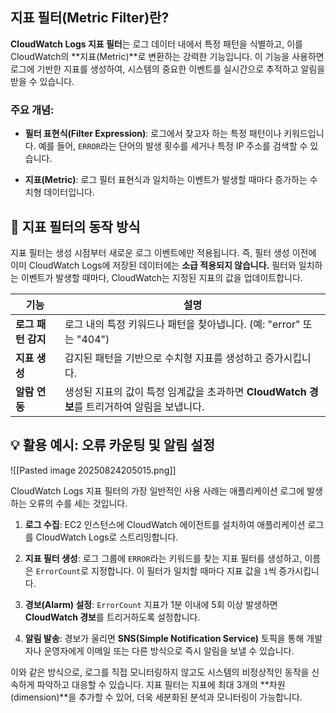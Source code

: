 ## 지표 필터(Metric Filter)란?

**CloudWatch Logs 지표 필터**는 로그 데이터 내에서 특정 패턴을 식별하고, 이를 CloudWatch의 **지표(Metric)**로 변환하는 강력한 기능입니다. 이 기능을 사용하면 로그에 기반한 지표를 생성하여, 시스템의 중요한 이벤트를 실시간으로 추적하고 알림을 받을 수 있습니다.

### 주요 개념:

- **필터 표현식(Filter Expression)**: 로그에서 찾고자 하는 특정 패턴이나 키워드입니다. 예를 들어, `ERROR`라는 단어의 발생 횟수를 세거나 특정 IP 주소를 검색할 수 있습니다.

- **지표(Metric)**: 로그 필터 표현식과 일치하는 이벤트가 발생할 때마다 증가하는 수치형 데이터입니다.


## 📝 지표 필터의 동작 방식

지표 필터는 생성 시점부터 새로운 로그 이벤트에만 적용됩니다. 즉, 필터 생성 이전에 이미 CloudWatch Logs에 저장된 데이터에는 **소급 적용되지 않습니다.** 필터와 일치하는 이벤트가 발생할 때마다, CloudWatch는 지정된 지표의 값을 업데이트합니다.

|기능|설명|
|---|---|
|**로그 패턴 감지**|로그 내의 특정 키워드나 패턴을 찾아냅니다. (예: "error" 또는 "404")|
|**지표 생성**|감지된 패턴을 기반으로 수치형 지표를 생성하고 증가시킵니다.|
|**알람 연동**|생성된 지표의 값이 특정 임계값을 초과하면 **CloudWatch 경보**를 트리거하여 알림을 보냅니다.|

## 💡 활용 예시: 오류 카운팅 및 알림 설정

![[Pasted image 20250824205015.png]]

CloudWatch Logs 지표 필터의 가장 일반적인 사용 사례는 애플리케이션 로그에 발생하는 오류의 수를 세는 것입니다.

1. **로그 수집**: EC2 인스턴스에 CloudWatch 에이전트를 설치하여 애플리케이션 로그를 CloudWatch Logs로 스트리밍합니다.

2. **지표 필터 생성**: 로그 그룹에 `ERROR`라는 키워드를 찾는 지표 필터를 생성하고, 이름은 `ErrorCount`로 지정합니다. 이 필터가 일치할 때마다 지표 값을 `1`씩 증가시킵니다.

3. **경보(Alarm) 설정**: `ErrorCount` 지표가 1분 이내에 5회 이상 발생하면 **CloudWatch 경보**를 트리거하도록 설정합니다.

4. **알림 발송**: 경보가 울리면 **SNS(Simple Notification Service)** 토픽을 통해 개발자나 운영자에게 이메일 또는 다른 방식으로 즉시 알림을 보낼 수 있습니다.


이와 같은 방식으로, 로그를 직접 모니터링하지 않고도 시스템의 비정상적인 동작을 신속하게 파악하고 대응할 수 있습니다. 지표 필터는 지표에 최대 3개의 **차원(dimension)**을 추가할 수 있어, 더욱 세분화된 분석과 모니터링이 가능합니다.